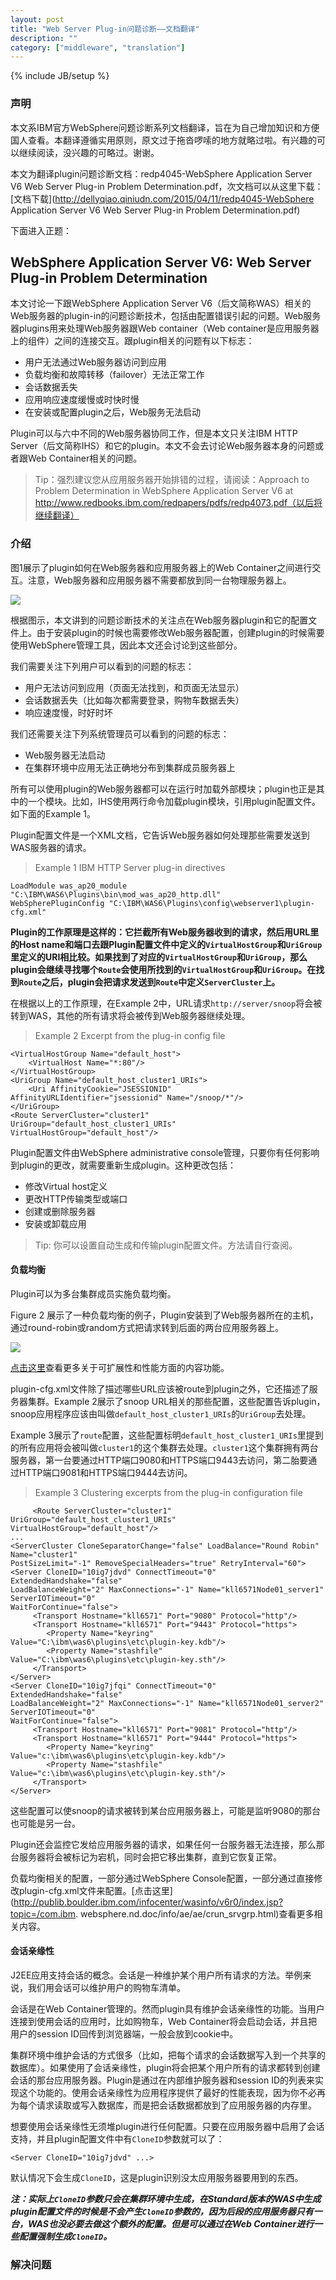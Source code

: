 ```yaml
---
layout: post
title: "Web Server Plug-in问题诊断——文档翻译"
description: ""
category: ["middleware", "translation"]
---
```

{% include JB/setup %}

### 声明

本文系IBM官方WebSphere问题诊断系列文档翻译，旨在为自己增加知识和方便国人查看。本翻译遵循实用原则，原文过于拖沓啰嗦的地方就略过啦。有兴趣的可以继续阅读，没兴趣的可略过。谢谢。

本文为翻译plugin问题诊断文档：redp4045-WebSphere Application Server V6 Web Server Plug-in Problem Determination.pdf，次文档可以从这里下载：[文档下载](http://dellyqiao.qiniudn.com/2015/04/11/redp4045-WebSphere Application Server V6 Web Server Plug-in Problem Determination.pdf)

下面进入正题：

<!-- more -->

## WebSphere Application Server V6: Web Server Plug-in Problem Determination

本文讨论一下跟WebSphere Application Server V6（后文简称WAS）相关的Web服务器的plugin-in的问题诊断技术，包括由配置错误引起的问题。Web服务器plugins用来处理Web服务器跟Web container（Web container是应用服务器上的组件）之间的连接交互。跟plugin相关的问题有以下标志：

- 用户无法通过Web服务器访问到应用
- 负载均衡和故障转移（failover）无法正常工作
- 会话数据丢失
- 应用响应速度缓慢或时快时慢
- 在安装或配置plugin之后，Web服务无法启动

Plugin可以与六中不同的Web服务器协同工作，但是本文只关注IBM HTTP Server（后文简称IHS）和它的plugin。本文不会去讨论Web服务器本身的问题或者跟Web Container相关的问题。

> Tip：强烈建议您从应用服务器开始排错的过程，请阅读：Approach to Problem Determination in WebSphere Application Server V6 at http://www.redbooks.ibm.com/redpapers/pdfs/redp4073.pdf（以后将继续翻译）

### 介绍

图1展示了plugin如何在Web服务器和应用服务器上的Web Container之间进行交互。注意，Web服务器和应用服务器不需要都放到同一台物理服务器上。

![](http://dellyqiao.qiniudn.com/2015/04/11/figure1.png)

根据图示，本文讲到的问题诊断技术的关注点在Web服务器plugin和它的配置文件上。由于安装plugin的时候也需要修改Web服务器配置，创建plugin的时候需要使用WebSphere管理工具，因此本文还会讨论到这些部分。


我们需要关注下列用户可以看到的问题的标志：

- 用户无法访问到应用（页面无法找到，和页面无法显示）
- 会话数据丢失（比如每次都需要登录，购物车数据丢失）
- 响应速度慢，时好时坏

我们还需要关注下列系统管理员可以看到的问题的标志：

- Web服务器无法启动
- 在集群环境中应用无法正确地分布到集群成员服务器上

所有可以使用plugin的Web服务器都可以在运行时加载外部模块；plugin也正是其中的一个模块。比如，IHS使用两行命令加载plugin模块，引用plugin配置文件。如下面的Example 1。

Plugin配置文件是一个XML文档，它告诉Web服务器如何处理那些需要发送到WAS服务器的请求。

> Example 1 IBM HTTP Server plug-in directives
	LoadModule was_ap20_module "C:\IBM\WAS6\Plugins\bin\mod_was_ap20_http.dll"	WebSpherePluginConfig "C:\IBM\WAS6\Plugins\config\webserver1\plugin-cfg.xml"**Plugin的工作原理是这样的：它拦截所有Web服务器收到的请求，然后用URL里的Host name和端口去跟Plugin配置文件中定义的`VirtualHostGroup`和`UriGroup`里定义的URI相比较。如果找到了对应的`VirtualHostGroup`和`UriGroup`，那么plugin会继续寻找哪个`Route`会使用所找到的`VirtualHostGroup`和`UriGroup`。在找到`Route`之后，plugin会把请求发送到`Route`中定义`ServerCluster`上。**

在根据以上的工作原理，在Example 2中，URL请求`http://server/snoop`将会被转到WAS，其他的所有请求将会被传到Web服务器继续处理。

> Example 2 Excerpt from the plug-in config file
	<VirtualHostGroup Name="default_host">		<VirtualHost Name="*:80"/>	</VirtualHostGroup>	<UriGroup Name="default_host_cluster1_URIs">		<Uri AffinityCookie="JSESSIONID" AffinityURLIdentifier="jsessionid" Name="/snoop/*"/>	</UriGroup>	<Route ServerCluster="cluster1" 
	UriGroup="default_host_cluster1_URIs" 
	VirtualHostGroup="default_host"/>
	
Plugin配置文件由WebSphere administrative console管理，只要你有任何影响到plugin的更改，就需要重新生成plugin。这种更改包括：

- 修改Virtual host定义
- 更改HTTP传输类型或端口
- 创建或删除服务器
- 安装或卸载应用

> Tip: 你可以设置自动生成和传输plugin配置文件。方法请自行查阅。

#### 负载均衡

Plugin可以为多台集群成员实施负载均衡。

Figure 2 展示了一种负载均衡的例子，Plugin安装到了Web服务器所在的主机，通过round-robin或random方式把请求转到后面的两台应用服务器上。

![](http://dellyqiao.qiniudn.com/2015/04/11/figure2.png)

[点击这里](http://publib-b.boulder.ibm.com/abstracts/sg246392.html)查看更多关于可扩展性和性能方面的内容功能。

plugin-cfg.xml文件除了描述哪些URL应该被route到plugin之外，它还描述了服务器集群。Example 2展示了snoop URL相关的那些配置，这些配置告诉plugin，snoop应用程序应该由叫做`default_host_cluster1_URIs`的`UriGroup`去处理。

Example 3展示了`route`配置，这些配置标明`default_host_cluster1_URIs`里提到的所有应用将会被叫做`cluster1`的这个集群去处理。`cluster1`这个集群拥有两台服务器，第一台要通过HTTP端口9080和HTTPS端口9443去访问，第二胎要通过HTTP端口9081和HTTPS端口9444去访问。
> Example 3 Clustering excerpts from the plug-in configuration file
	￼￼￼￼￼<Route ServerCluster="cluster1" UriGroup="default_host_cluster1_URIs" VirtualHostGroup="default_host"/>	...	<ServerCluster CloneSeparatorChange="false" LoadBalance="Round Robin" Name="cluster1" 
	PostSizeLimit="-1" RemoveSpecialHeaders="true" RetryInterval="60">	<Server CloneID="10ig7jdvd" ConnectTimeout="0" ExtendedHandshake="false" 
	LoadBalanceWeight="2" MaxConnections="-1" Name="kll6571Node01_server1" ServerIOTimeout="0"
	WaitForContinue="false">         <Transport Hostname="kll6571" Port="9080" Protocol="http"/>         <Transport Hostname="kll6571" Port="9443" Protocol="https">            <Property Name="keyring" Value="C:\ibm\was6\plugins\etc\plugin-key.kdb"/>            <Property Name="stashfile" Value="C:\ibm\was6\plugins\etc\plugin-key.sth"/>         </Transport>	</Server>	<Server CloneID="10ig7jfqi" ConnectTimeout="0" ExtendedHandshake="false" 
	LoadBalanceWeight="2" MaxConnections="-1" Name="kll6571Node01_server2" ServerIOTimeout="0" 
	WaitForContinue="false">         <Transport Hostname="kll6571" Port="9081" Protocol="http"/>         <Transport Hostname="kll6571" Port="9444" Protocol="https">            <Property Name="keyring" Value="c:\ibm\was6\plugins\etc\plugin-key.kdb"/>            <Property Name="stashfile" Value="c:\ibm\was6\plugins\etc\plugin-key.sth"/>         </Transport>	</Server>

这些配置可以使snoop的请求被转到某台应用服务器上，可能是监听9080的那台也可能是另一台。

Plugin还会监控它发给应用服务器的请求，如果任何一台服务器无法连接，那么那台服务器将会被标记为宕机，同时会把它移出集群，直到它恢复正常。

负载均衡相关的配置，一部分通过WebSphere Console配置，一部分通过直接修改plugin-cfg.xml文件来配置。[点击这里](http://publib.boulder.ibm.com/infocenter/wasinfo/v6r0/index.jsp?topic=/com.ibm.websphere.nd.doc/info/ae/ae/crun_srvgrp.html)查看更多相关内容。


#### 会话亲缘性

J2EE应用支持会话的概念。会话是一种维护某个用户所有请求的方法。举例来说，我们用会话可以维护用户的购物车清单。

会话是在Web Container管理的。然而plugin具有维护会话亲缘性的功能。当用户连接到使用会话的应用时，比如购物车，Web Container将会启动会话，并且把用户的session ID回传到浏览器端，一般会放到cookie中。

集群环境中维护会话的方式很多（比如，把每个请求的会话数据写入到一个共享的数据库）。如果使用了会话亲缘性，plugin将会把某个用户所有的请求都转到创建会话的那台应用服务器。Plugin是通过在内部维护服务器和session ID的列表来实现这个功能的。使用会话亲缘性为应用程序提供了最好的性能表现，因为你不必再为每个请求读取或写入数据库，而是把会话数据都放到了应用服务器的内存里。

想要使用会话亲缘性无须堆plugin进行任何配置。只要在应用服务器中启用了会话支持，并且plugin配置文件中有`CloneID`参数就可以了：

	<Server CloneID="10ig7jdvd" ...>

默认情况下会生成`CloneID`，这是plugin识别没太应用服务器要用到的东西。

***注：实际上`CloneID`参数只会在集群环境中生成，在Standard版本的WAS中生成plugin配置文件的时候是不会产生`CloneID`参数的，因为后段的应用服务器只有一台，WAS也没必要去做这个额外的配置。但是可以通过在Web Container进行一些配置强制生成`CloneID`。***

### 解决问题

